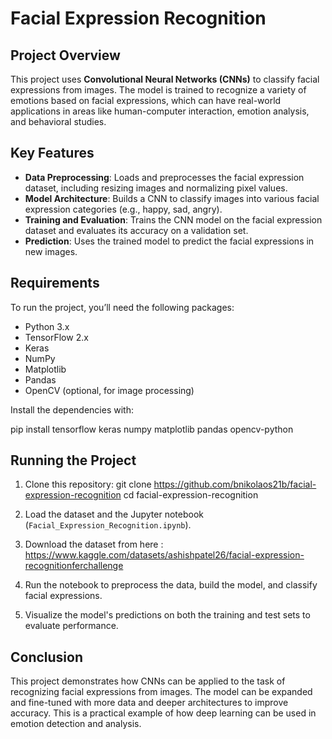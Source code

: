 # Facial Expression Recognition

## Project Overview

This project uses **Convolutional Neural Networks (CNNs)** to classify facial expressions from images. The model is trained to recognize a variety of emotions based on facial expressions, which can have real-world applications in areas like human-computer interaction, emotion analysis, and behavioral studies.

## Key Features

- **Data Preprocessing**: Loads and preprocesses the facial expression dataset, including resizing images and normalizing pixel values.
- **Model Architecture**: Builds a CNN to classify images into various facial expression categories (e.g., happy, sad, angry).
- **Training and Evaluation**: Trains the CNN model on the facial expression dataset and evaluates its accuracy on a validation set.
- **Prediction**: Uses the trained model to predict the facial expressions in new images.

## Requirements

To run the project, you’ll need the following packages:
- Python 3.x
- TensorFlow 2.x
- Keras
- NumPy
- Matplotlib
- Pandas
- OpenCV (optional, for image processing)

Install the dependencies with:

pip install tensorflow keras numpy matplotlib pandas opencv-python

## Running the Project

1. Clone this repository:
   git clone https://github.com/bnikolaos21b/facial-expression-recognition
   cd facial-expression-recognition

2. Load the dataset and the Jupyter notebook (`Facial_Expression_Recognition.ipynb`).

3. Download the dataset from here : https://www.kaggle.com/datasets/ashishpatel26/facial-expression-recognitionferchallenge

4. Run the notebook to preprocess the data, build the model, and classify facial expressions.

5. Visualize the model's predictions on both the training and test sets to evaluate performance.

## Conclusion

This project demonstrates how CNNs can be applied to the task of recognizing facial expressions from images. The model can be expanded and fine-tuned with more data and deeper architectures to improve accuracy. This is a practical example of how deep learning can be used in emotion detection and analysis.
